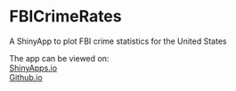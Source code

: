 # FBICrimeRates
A ShinyApp to plot FBI crime statistics for the United States

The app can be viewed on:  
[ShinyApps.io]("http://luaprebel.shinyapps.io/crimerate-ggplot/")  
[Github.io]("http://lauprebel.github.io/FBICrimeRates")
